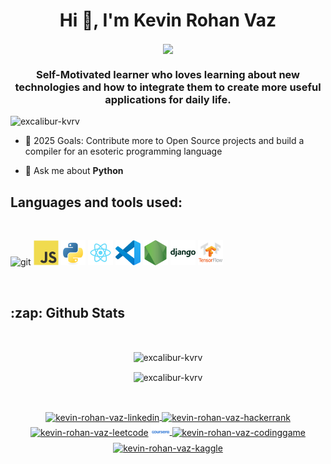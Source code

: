 <h1 align="center">Hi 👋, I'm Kevin Rohan Vaz</h1>
<p align="center"><img src="techguy.gif"align="center" width="500"/></p>
<h3 align="center">Self-Motivated learner who loves learning about new technologies and how to integrate them to create more useful applications for daily life.</h3>

<p align="left"> <img src="https://komarev.com/ghpvc/?username=excalibur-kvrv" alt="excalibur-kvrv" /> </p>

- 🥅 2025 Goals: Contribute more to Open Source projects and build a compiler for an esoteric programming language 

- 💬 Ask me about **Python**



<h2> Languages and tools used: </h2>
<br/>
<p align="left"><img src="https://www.vectorlogo.zone/logos/git-scm/git-scm-icon.svg" alt="git" width="40" height="40"/> 
<img src="https://raw.githubusercontent.com/devicons/devicon/master/icons/javascript/javascript-original.svg" alt="javascript" width="40" height="40"/> 
<img src="https://raw.githubusercontent.com/devicons/devicon/master/icons/python/python-original.svg" alt="python" width="40" height="40"/> 
<img src="https://raw.githubusercontent.com/github/explore/80688e429a7d4ef2fca1e82350fe8e3517d3494d/topics/react/react.png" alt="python" width="40" height="40"/> 
<img src="https://raw.githubusercontent.com/github/explore/80688e429a7d4ef2fca1e82350fe8e3517d3494d/topics/visual-studio-code/visual-studio-code.png" alt="python" width="40" height="40"/> <img src="https://raw.githubusercontent.com/github/explore/80688e429a7d4ef2fca1e82350fe8e3517d3494d/topics/nodejs/nodejs.png" alt="python" width="40" height="40"/> 
<img src="https://raw.githubusercontent.com/github/explore/7456fdff59816d37ef383a6c8f32a26ff7332db2/topics/django/django.png" alt="python" width="40" height="40"/>
<img src="https://raw.githubusercontent.com/github/explore/80688e429a7d4ef2fca1e82350fe8e3517d3494d/topics/tensorflow/tensorflow.png" alt="python" width="40" height="40"/>
</p>
</p>
<br/>

<h2>:zap: Github Stats </h2>
<br/>
<p align="center">
  <img align="center" src="https://github-readme-stats.vercel.app/api/top-langs/?username=kevinrvaz&layout=compact&hide=html&theme=radical" alt="excalibur-kvrv" />
</p>

<p align="center">
  <img align="center" src="https://github-readme-stats.vercel.app/api?username=kevinrvaz&show_icons=true&theme=radical" alt="excalibur-kvrv" />
</p>

<br/>
<p align="center">
<a href="https://www.linkedin.com/in/kevin-rohan-vaz/" target="blank">
  <img align="center" src="https://cdn.jsdelivr.net/npm/simple-icons@3.0.1/icons/linkedin.svg" alt="kevin-rohan-vaz-linkedin" height="30" width="30" />
</a>
<a href="https://www.hackerrank.com/excalibur_kvrv?hr_r=1" target="blank">
  <img align="center" src="https://upload.wikimedia.org/wikipedia/commons/thumb/4/40/HackerRank_Icon-1000px.png/480px-HackerRank_Icon-1000px.png" alt="kevin-rohan-vaz-hackerrank" height="30" width="30" />
</a>
<a href="https://leetcode.com/excalibur-kvrv/" target="blank">
  <img align="center" src="https://user-images.githubusercontent.com/36547915/97088991-45da5d00-1652-11eb-900f-80d106540f4f.png" alt="kevin-rohan-vaz-leetcode" height="30" width="30" /></a> 
<a href="https://www.coursera.org/user/274950f02f86e9846954893176f3443d" target="blank">
  <img align="center" src="https://raw.githubusercontent.com/github/explore/6ee1d94b1a58ebd1b48d8965941defa779d2bcb3/topics/coursera/coursera.png" alt="kevin-rohan-vaz-coursera" height="30" width="30" />
</a>
<a href="https://www.codingame.com/profile/e27b8b46524abe9cf101f9a3e31520925348616" target="blank">
  <img align="center" src="codgm.png" alt="kevin-rohan-vaz-codinggame" height="30" width="30" />
</a>
<a href="https://www.kaggle.com/excaliburkrv" target="blank">
  <img align="center" src="https://avatars.githubusercontent.com/u/1336944?s=200&v=4" alt="kevin-rohan-vaz-kaggle" height="30" width="30" />
</a>  
  
</p>
